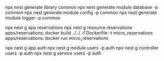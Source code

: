 npx nest generate library common
npx nest generate module database -p common
npx nest generate module config -p common
npx nest generate module logger -p common

npx nest g app reservations
npx nest g resource reservations
apps/reservations: docker build ../../ -f Dockerfile -t micro_reservations
apps/reservations: docker run micro_reservations

npx nest g app auth
npx nest g module users -p auth
npx nest g controller users -p auth
npx nest g service users -p auth